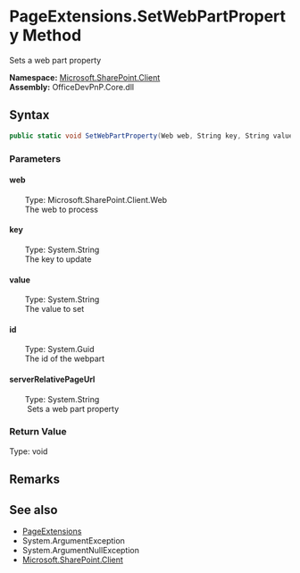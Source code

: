 # PageExtensions.SetWebPartProperty Method  
 Sets a web part property   

**Namespace:** [Microsoft.SharePoint.Client](Microsoft.SharePoint.Client.md)  
**Assembly:** OfficeDevPnP.Core.dll  
## Syntax
```C#
public static void SetWebPartProperty(Web web, String key, String value, Guid id, String serverRelativePageUrl)
```
### Parameters
#### web  
&emsp;&emsp;Type: Microsoft.SharePoint.Client.Web  
&emsp;&emsp;The web to process  

  

#### key  
&emsp;&emsp;Type: System.String  
&emsp;&emsp;The key to update  

  

#### value  
&emsp;&emsp;Type: System.String  
&emsp;&emsp;The value to set  

  

#### id  
&emsp;&emsp;Type: System.Guid  
&emsp;&emsp;The id of the webpart  

  

#### serverRelativePageUrl  
&emsp;&emsp;Type: System.String  
&emsp;&emsp; Sets a web part property   

  

### Return Value
Type: void  

## Remarks
  
## See also
- [PageExtensions](Microsoft.SharePoint.Client.PageExtensions.md) 
- System.ArgumentException
- System.ArgumentNullException
- [Microsoft.SharePoint.Client](Microsoft.SharePoint.Client.md) 
